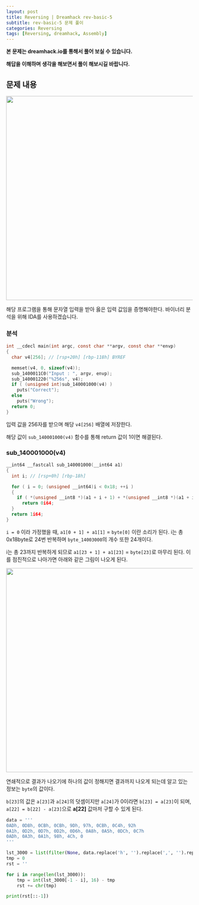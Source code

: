 ```yaml
---
layout: post
title: Reversing | Dreamhack rev-basic-5
subtitle: rev-basic-5 문제 풀이
categories: Reversing
tags: [Reversing, dreamhack, Assembly]
---
```


**본 문제는 dreamhack.io를 통해서 풀어 보실 수 있습니다.**

**해답을 이해하며 생각을 해보면서 풀이 해보시길 바랍니다.**

## 문제 내용

<p align="center">
<img src ="https://github.com/peoplstar/peoplstar.github.io/assets/78135526/b06e7e45-fe12-48e5-99b9-1dd73f6b1a38" width = 550>
</p>

해당 프로그램을 통해 문자열 입력을 받아 옳은 입력 값임을 증명해야한다. 바이너리 분석을 위해 IDA를 사용하겠습니다.

### 분석

```C
int __cdecl main(int argc, const char **argv, const char **envp)
{
  char v4[256]; // [rsp+20h] [rbp-118h] BYREF

  memset(v4, 0, sizeof(v4));
  sub_1400011C0("Input : ", argv, envp);
  sub_140001220("%256s", v4);
  if ( (unsigned int)sub_140001000(v4) )
    puts("Correct");
  else
    puts("Wrong");
  return 0;
}
```

입력 값을 256자를 받으며 해당 `v4[256]` 배열에 저장한다.

해당 값이 `sub_140001000(v4)` 함수를 통해 return 값이 1이면 해결된다.

### sub_140001000(v4)

```C
__int64 __fastcall sub_140001000(__int64 a1)
{
  int i; // [rsp+0h] [rbp-18h]

  for ( i = 0; (unsigned __int64)i < 0x18; ++i )
  {
    if ( *(unsigned __int8 *)(a1 + i + 1) + *(unsigned __int8 *)(a1 + i) != byte_140003000[i] )
      return 0i64;
  }
  return 1i64;
}
```

`i = 0` 이라 가정했을 때, `a1[0 + 1] + a1[1]` = `byte[0]` 이란 소리가 된다.
i는 총 0x18byte로 24번 반복하며 `byte_14003000`의 개수 또한 24개이다.

i는 총 23까지 반복하게 되므로 `a1[23 + 1] + a1[23]` = `byte[23]`로 마무리 된다.
이를 점진적으로 나아가면 아래와 같은 그림이 나오게 된다.

<p align="center">
<img src ="https://github.com/peoplstar/peoplstar.github.io/assets/78135526/70d55b1a-3696-4468-9e31-b772bff13270" width = 550>
</p>

연쇄적으로 결과가 나오기에 하나의 값이 정해지면 결과까지 나오게 되는데 알고 있는 정보는 `byte`의 값이다.

`b[23]`의 값은 `a[23]`과 `a[24]`의 덧셈이지만 `a[24]`가 0이라면 `b[23] = a[23]`이 되며, `a[22] = b[22] - a[23]`으로 **a[22]** 값마저 구할 수 있게 된다.

```python
data = '''
0ADh, 0D8h, 0CBh, 0CBh, 9Dh, 97h, 0CBh, 0C4h, 92h
0A1h, 0D2h, 0D7h, 0D2h, 0D6h, 0A8h, 0A5h, 0DCh, 0C7h
0ADh, 0A3h, 0A1h, 98h, 4Ch, 0
'''

lst_3000 = list(filter(None, data.replace('h', '').replace(',', '').replace('\n', ' ').split(' ')))
tmp = 0
rst = ''

for i in range(len(lst_3000)):
    tmp = int(lst_3000[-1 - i], 16) - tmp
    rst += chr(tmp)

print(rst[::-1])
```